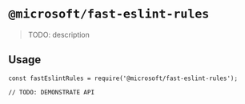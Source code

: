 # `@microsoft/fast-eslint-rules`

> TODO: description

## Usage

```
const fastEslintRules = require('@microsoft/fast-eslint-rules');

// TODO: DEMONSTRATE API
```
